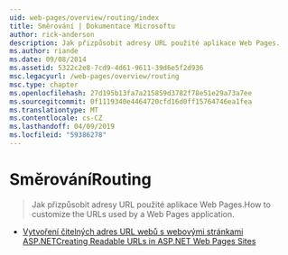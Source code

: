 ```yaml
---
uid: web-pages/overview/routing/index
title: Směrování | Dokumentace Microsoftu
author: rick-anderson
description: Jak přizpůsobit adresy URL použité aplikace Web Pages.
ms.author: riande
ms.date: 09/08/2014
ms.assetid: 5322c2e8-7cd9-4d61-9611-39d6e5f2d936
msc.legacyurl: /web-pages/overview/routing
msc.type: chapter
ms.openlocfilehash: 27d195b13fa7a215859d3782f78e51e29a73a7ee
ms.sourcegitcommit: 0f1119340e4464720cfd16d0ff15764746ea1fea
ms.translationtype: MT
ms.contentlocale: cs-CZ
ms.lasthandoff: 04/09/2019
ms.locfileid: "59386278"
---
```

# <a name="routing"></a><span data-ttu-id="13e46-103">Směrování</span><span class="sxs-lookup"><span data-stu-id="13e46-103">Routing</span></span>

> <span data-ttu-id="13e46-104">Jak přizpůsobit adresy URL použité aplikace Web Pages.</span><span class="sxs-lookup"><span data-stu-id="13e46-104">How to customize the URLs used by a Web Pages application.</span></span>


- [<span data-ttu-id="13e46-105">Vytvoření čitelných adres URL webů s webovými stránkami ASP.NET</span><span class="sxs-lookup"><span data-stu-id="13e46-105">Creating Readable URLs in ASP.NET Web Pages Sites</span></span>](creating-readable-urls-in-aspnet-web-pages-sites.md)
